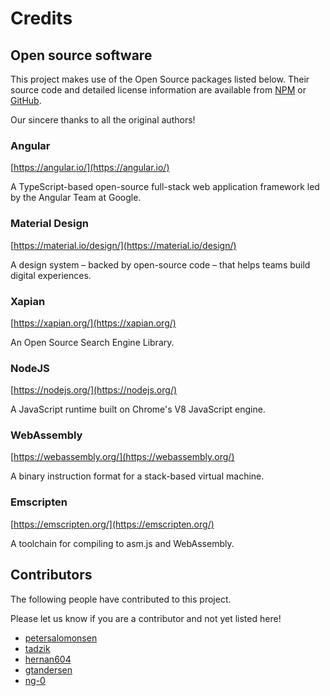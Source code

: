 # Credits

## Open source software

This project makes use of the Open Source packages listed below. Their source code and detailed license information are available from [NPM](https://www.npmjs.com/) or [GitHub](https://github.com). 

Our sincere thanks to all the original authors!

### Angular

[https://angular.io/](https://angular.io/)

A TypeScript-based open-source full-stack web application framework led by the Angular Team at Google.

### Material Design

[https://material.io/design/](https://material.io/design/)

A design system – backed by open-source code – that helps teams build digital experiences.

### Xapian

[https://xapian.org/](https://xapian.org/)

An Open Source Search Engine Library.

### NodeJS
[https://nodejs.org/](https://nodejs.org/)

A JavaScript runtime built on Chrome's V8 JavaScript engine.

### WebAssembly

[https://webassembly.org/](https://webassembly.org/)

A binary instruction format for a stack-based virtual machine.

### Emscripten

[https://emscripten.org/](https://emscripten.org/)

A toolchain for compiling to asm.js and WebAssembly.

## Contributors

The following people have contributed to this project. 

Please let us know if you are a contributor and not yet listed here!

* [petersalomonsen](https://github.com/petersalomonsen)
* [tadzik](https://github.com/tadzik)
* [hernan604](https://github.com/hernan604)
* [gtandersen](https://github.com/gtandersen)
* [ng-0](https://github.com/ng-0)
